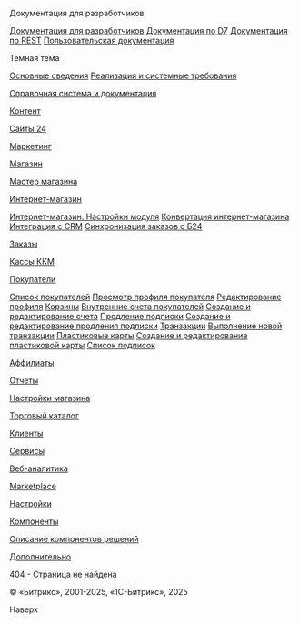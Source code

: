 Документация для разработчиков

[Документация для разработчиков](https://dev.1c-bitrix.ru/api_help/)
[Документация по D7](https://dev.1c-bitrix.ru/api_d7/)
[Документация по REST](https://dev.1c-bitrix.ru/rest_help/)
[Пользовательская документация](https://dev.1c-bitrix.ru/user_help/)

Темная тема

[Основные сведения](/user_help/index.php)
[Реализация и системные требования](/user_help/reqintro.php)

[Справочная система и документация](/user_help/help/index.php)

[Контент](/user_help/content/index.php)

[Сайты 24](/user_help/sites24/index.php)

[Маркетинг](/user_help/marketing/index.php)

[Магазин](/user_help/store/index.php)

[Мастер магазина](/user_help/store/storeassist.php)

[Интернет-магазин](/user_help/store/sale/index.php)

[Интернет-магазин. Настройки модуля](/user_help/store/sale/settings_sale.php)
[Конвертация интернет-магазина](/user_help/store/sale/sale_converter.php)
[Интеграция с CRM](/user_help/store/sale/sale_crm.php)
[Синхронизация заказов с Б24](/user_help/store/sale/sale_order_crm.php)

[Заказы](/user_help/store/sale/orders/index.php)

[Кассы ККМ](/user_help/store/sale/cashbox/index.php)

[Покупатели](/user_help/store/sale/user_accounts/index.php)

[Список покупателей](/user_help/store/sale/user_accounts/buyers_list.php)
[Просмотр профиля покупателя](/user_help/store/sale/user_accounts/profile_view.php)
[Редактирование профиля](/user_help/store/sale/user_accounts/sale_buyers_profile_edit.php)
[Корзины](/user_help/store/sale/user_accounts/baskets.php)
[Внутренние счета покупателей](/user_help/store/sale/user_accounts/sale_account_admin.php)
[Создание и редактирование счета](/user_help/store/sale/user_accounts/sale_account_edit.php)
[Продление подписки](/user_help/store/sale/user_accounts/sale_recurring_admin.php)
[Создание и редактирование продления подписки](/user_help/store/sale/user_accounts/sale_recurring_edit.php)
[Транзакции](/user_help/store/sale/user_accounts/sale_transact_admin.php)
[Выполнение новой транзакции](/user_help/store/sale/user_accounts/sale_transact_edit.php)
[Пластиковые карты](/user_help/store/sale/user_accounts/sale_ccards_admin.php)
[Создание и редактирование пластиковой карты](/user_help/store/sale/user_accounts/sale_ccards_edit.php)
[Список подписок](/user_help/store/sale/user_accounts/cat_subscription_list.php)

[Аффилиаты](/user_help/store/sale/affiliates/index.php)

[Отчеты](/user_help/store/sale/statistic/index.php)

[Настройки магазина](/user_help/store/sale/settings/index.php)

[Торговый каталог](/user_help/store/catalog/index.php)

[Клиенты](/user_help/clients/index.php)

[Сервисы](/user_help/service/index.php)

[Веб-аналитика](/user_help/statistic/index.php)

[Marketplace](/user_help/marketplace/index.php)

[Настройки](/user_help/settings/index.php)

[Компоненты](/user_help/components/index.php)

[Описание компонентов решений](/user_help/description_decisions/index.php)

[Дополнительно](/user_help/additional/index.php)

404 - Страница не найдена

© «Битрикс», 2001-2025, «1С-Битрикс», 2025

Наверх